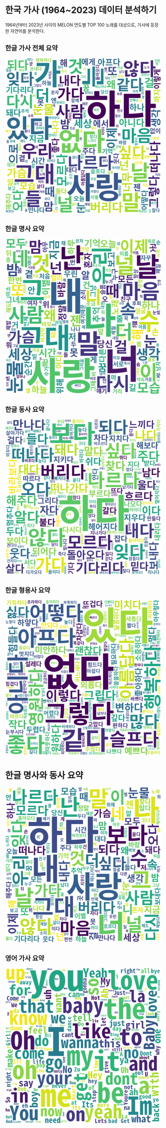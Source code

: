 # 한국 가사 (1964~2023) 데이터 분석하기

1964년부터 2023년 사이의 MELON 연도별 TOP 100 노래를 대상으로, 가사에 등장한 자연어를 분석한다.

## 한글 가사 전체 요약

![](./docs/word_cloud_kr_all.png)

## 한글 명사 요약

![](./docs/word_cloud_kr_noun.png)

## 한글 동사 요약

![](./docs/word_cloud_kr_verb.png)

## 한글 형용사 요약

![](./docs/word_cloud_kr_adj.png)

# 한글 명사와 동사 요약

![](./docs/word_cloud_kr_noun+verb.png)

## 영어 가사 요약

![](./docs/word_cloud_en.png)
